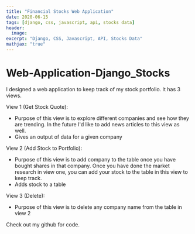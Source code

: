 ```yaml
---
title: "Financial Stocks Web Application"
date: 2020-06-15
tags: [django, css, javascript, api, stocks data]
header:
  image: 
excerpt: "Django, CSS, Javascript, API, Stocks Data"
mathjax: "true"
---
```



# Web-Application-Django_Stocks

I designed a web application to keep track of my stock portfolio. It has 3 views.

View 1 (Get Stock Quote): 
- Purpose of this view is to explore different companies and see how they are trending. In the future I'd like to add news articles to this view as well. 
- Gives an output of data for a given company 

View 2 (Add Stock to Portfolio): 
- Purpose of this view is to add company to the table once you have bought shares in that company. Once you have done the market research in view one, you can add your stock to the table in this view to keep track. 
- Adds stock to a table 

View 3 (Delete): 
- Purpose of this view is to delete any company name from the table in view 2


Check out my github for code.